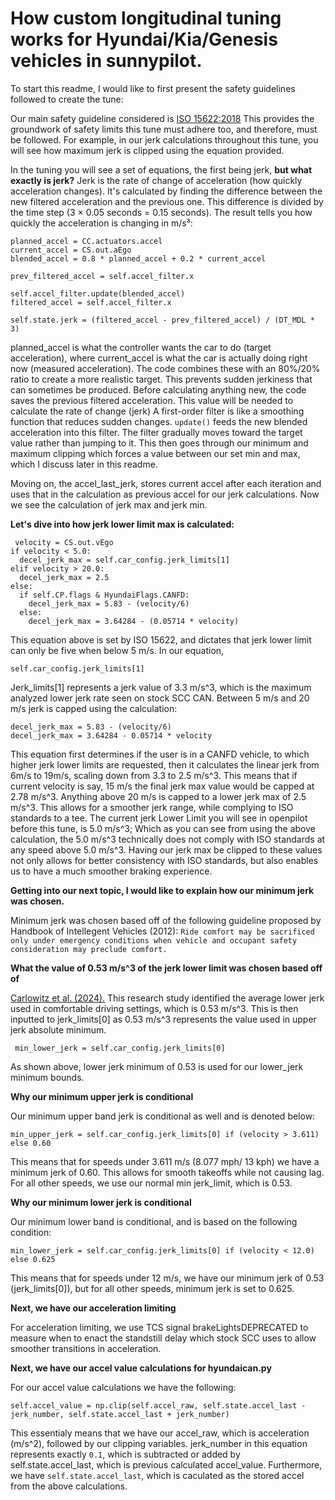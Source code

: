 
# **How custom longitudinal tuning works for Hyundai/Kia/Genesis vehicles in sunnypilot.**

To start this readme, I would like to first present the safety guidelines followed to create the tune:

Our main safety guideline considered is [ISO 15622:2018](https://www.iso.org/obp/ui/en/#iso:std:iso:15622:ed-3:v1:en)
This provides the groundwork of safety limits this tune must adhere too, and therefore, must be followed.
For example, in our jerk calculations throughout this tune, you will see how maximum jerk is clipped using the equation provided.

In the tuning you will see a set of equations, the first being jerk, **but what exactly is jerk?**
Jerk is the rate of change of acceleration (how quickly acceleration changes). It's calculated by finding the 
difference between the new filtered acceleration and the previous one. This difference is divided by the
time step (3 × 0.05 seconds = 0.15 seconds). The result tells you how quickly the acceleration is changing in m/s³:

    planned_accel = CC.actuators.accel
    current_accel = CS.out.aEgo
    blended_accel = 0.8 * planned_accel + 0.2 * current_accel

    prev_filtered_accel = self.accel_filter.x

    self.accel_filter.update(blended_accel)
    filtered_accel = self.accel_filter.x

    self.state.jerk = (filtered_accel - prev_filtered_accel) / (DT_MDL * 3)

planned_accel is what the controller wants the car to do (target acceleration), where current_accel is what the
car is actually doing right now (measured acceleration). The code combines these with an 80%/20% ratio to create
a more realistic target. This prevents sudden jerkiness that can sometimes be produced. Before calculating anything
new, the code saves the previous filtered acceleration. This value will be needed to calculate the rate of change (jerk)
A first-order filter is like a smoothing function that reduces sudden changes. `update()` feeds the new
blended acceleration into this filter. The filter gradually moves toward the target value rather than jumping to it.
This then goes through our minimum and maximum clipping which forces a value between our set min and max,
which I discuss later in this readme.

Moving on, the accel_last_jerk, stores current accel after each iteration and uses that in the calculation as previous accel for
our jerk calculations. Now we see the calculation of jerk max and jerk min. 

**Let's dive into how jerk lower limit max is calculated:**

     velocity = CS.out.vEgo
    if velocity < 5.0:
      decel_jerk_max = self.car_config.jerk_limits[1]
    elif velocity > 20.0:
      decel_jerk_max = 2.5
    else:
      if self.CP.flags & HyundaiFlags.CANFD:
        decel_jerk_max = 5.83 - (velocity/6)
      else:
        decel_jerk_max = 3.64284 - (0.05714 * velocity)

This equation above is set by ISO 15622, and dictates that jerk lower limit can only be five when below 5 m/s. In our equation,

    self.car_config.jerk_limits[1] 

Jerk_limits[1] represents a jerk value of 3.3 m/s^3, which is the maximum analyzed lower jerk rate seen on stock SCC CAN.
Between 5 m/s and 20 m/s jerk is capped using the calculation:

    decel_jerk_max = 5.83 - (velocity/6)
    decel_jerk_max = 3.64284 - 0.05714 * velocity

This equation first determines if the user is in a CANFD vehicle, to which higher jerk lower limits are requested, 
then it calculates the linear jerk from 6m/s to 19m/s, scaling down from 3.3 to 2.5 m/s^3.
This means that if current velocity is say, 15 m/s the final jerk max value would be capped at 2.78 m/s^3.
Anything above 20 m/s is capped to a lower jerk max of 2.5 m/s^3. This allows for a smoother jerk range, while complying to ISO standards to a tee.
The current jerk Lower Limit you will see in openpilot before this tune, is 5.0 m/s^3; Which as you can see from using the above calculation,
the 5.0 m/s^3 technically does not comply with ISO standards at any speed above 5.0 m/s^3.
Having our jerk max be clipped to these values not only allows for better consistency with ISO standards, 
but also enables us to have a much smoother braking experience.

**Getting into our next topic, I would like to explain how our minimum jerk was chosen.**

Minimum jerk was chosen based off of the following guideline proposed by Handbook of Intellegent Vehicles (2012):
`Ride comfort may be sacrificed only under emergency conditions when vehicle and occupant safety consideration may preclude comfort.`

**What the value of 0.53 m/s^3 of the jerk lower limit was chosen based off of**

[Carlowitz et al. (2024).](https://www.researchgate.net/publication/382274551_User_evaluation_of_comfortable_deceleration_profiles_for_highly_automated_driving_Findings_from_a_test_track_study)
This research study identified the average lower jerk used in comfortable driving settings, which is 0.53 m/s^3.
This is then inputted to jerk_limits[0] as 0.53 m/s^3 represents the value used in upper jerk absolute minimum.

     min_lower_jerk = self.car_config.jerk_limits[0]

As shown above, lower jerk minimum of 0.53 is used for our lower_jerk minimum bounds.

**Why our minimum upper jerk is conditional**

Our minimum upper band jerk is conditional as well and is denoted below:

    min_upper_jerk = self.car_config.jerk_limits[0] if (velocity > 3.611) else 0.60

This means that for speeds under 3.611 m/s (8.077 mph/ 13 kph) we have a minimum jerk of 0.60. This allows for smooth
takeoffs while not causing lag. For all other speeds, we use our normal min jerk_limit, which is 0.53.

**Why our minimum lower jerk is conditional** 

Our minimum lower band is conditional, and is based on the following condition:
    
    min_lower_jerk = self.car_config.jerk_limits[0] if (velocity < 12.0) else 0.625

This means that for speeds under 12 m/s, we have our minimum jerk of 0.53 (jerk_limits[0]), but for all other speeds,
minimum jerk is set to 0.625. 

**Next, we have our acceleration limiting**

For acceleration limiting, we use TCS signal brakeLightsDEPRECATED to measure when to enact the standstill delay 
which stock SCC uses to allow smoother transitions in acceleration.

**Next, we have our accel value calculations for hyundaican.py**

For our accel value calculations we have the following:

   `self.accel_value = np.clip(self.accel_raw, self.state.accel_last - jerk_number, self.state.accel_last + jerk_number)`

This essentialy means that we have our accel_raw, which is acceleration (m/s^2), followed by our clipping variables. 
jerk_number in this equation represents exactly `0.1`, which is subtracted or added by self.state.accel_last, which is 
previous calculated accel_value. Furthermore, we have `self.state.accel_last`, which is caculated as the stored accel from
the above calculations.
